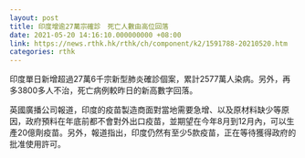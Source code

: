 ```yaml
---
layout: post
title: 印度增逾27萬宗確診　死亡人數由高位回落
date: 2021-05-20 14:16:10.000000000 +08:00
link: https://news.rthk.hk/rthk/ch/component/k2/1591788-20210520.htm
categories: rthk
---
```


印度單日新增超過27萬6千宗新型肺炎確診個案，累計2577萬人染病。另外，再多3800多人不治，死亡病例較昨日的新高數字回落。

英國廣播公司報道，印度的疫苗製造商面對當地需要急增、以及原材料缺少等原因，政府預料在年底前都不會對外出口疫苗，並期望在今年8月到12月內，可以生產20億劑疫苗。另外，報道指出，印度仍然有至少5款疫苗，正在等待獲得政府的批准使用許可。
